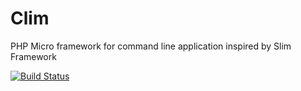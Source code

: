 # Clim
PHP Micro framework for command line application inspired by Slim Framework

[![Build Status](https://travis-ci.org/climphp/Clim.svg?branch=master)](https://travis-ci.org/climphp/Clim)

